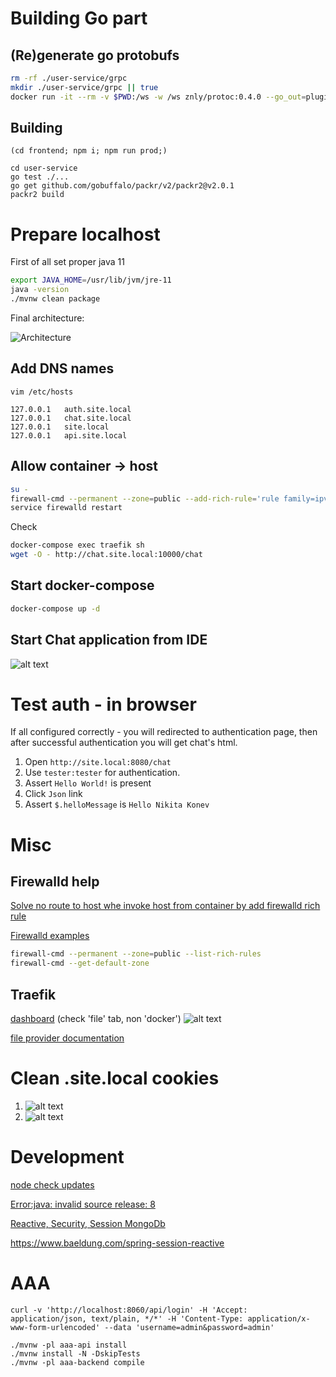 # Building Go part

## (Re)generate go protobufs
```bash
rm -rf ./user-service/grpc
mkdir ./user-service/grpc || true
docker run -it --rm -v $PWD:/ws -w /ws znly/protoc:0.4.0 --go_out=plugins=grpc:user-service/grpc --plugin=protoc-gen-grpc=/usr/bin/protoc-gen-go -I./protobuf ./protobuf/*.proto
```

## Building
```
(cd frontend; npm i; npm run prod;)

cd user-service
go test ./...
go get github.com/gobuffalo/packr/v2/packr2@v2.0.1
packr2 build
```


# Prepare localhost

First of all set proper java 11
```bash
export JAVA_HOME=/usr/lib/jvm/jre-11
java -version
./mvnw clean package
```

Final architecture:

![Architecture](./.markdown/auth.png "Title")

## Add DNS names
`vim /etc/hosts`

```
127.0.0.1   auth.site.local
127.0.0.1   chat.site.local
127.0.0.1   site.local
127.0.0.1   api.site.local
```

## Allow container -> host

```bash
su -
firewall-cmd --permanent --zone=public --add-rich-rule='rule family=ipv4 source address="172.28.0.0/16" accept'
service firewalld restart
```

Check
```bash
docker-compose exec traefik sh
wget -O - http://chat.site.local:10000/chat
```

## Start docker-compose
```bash
docker-compose up -d
```

## Start Chat application from IDE
![alt text](./.markdown/chat.png "Title")

# Test auth - in browser

If all configured correctly - you will redirected to authentication page, then after successful authentication you
will get chat's html.

1. Open `http://site.local:8080/chat`
2. Use `tester:tester` for authentication.
3. Assert `Hello World!` is present
4. Click `Json` link
5. Assert `$.helloMessage` is `Hello Nikita Konev`

# Misc

## Firewalld help
[Solve no route to host whe invoke host from container by add firewalld rich rule](https://forums.docker.com/t/no-route-to-host-network-request-from-container-to-host-ip-port-published-from-other-container/39063/6)

[Firewalld examples](https://www.rootusers.com/how-to-use-firewalld-rich-rules-and-zones-for-filtering-and-nat/)
```bash
firewall-cmd --permanent --zone=public --list-rich-rules
firewall-cmd --get-default-zone
```
## Traefik
[dashboard](http://127.0.0.1:8010/dashboard/) (check 'file' tab, non 'docker')
![alt text](./.markdown/traefik.png "Title")

[file provider documentation](https://docs.traefik.io/v1.7/configuration/backends/file/)


# Clean .site.local cookies
1. ![alt text](./.markdown/clean_cookies_1.png)
2. ![alt text](./.markdown/clean_cookies_2.png)

# Development
[node check updates](https://www.npmjs.com/package/npm-check-updates)

[Error:java: invalid source release: 8](https://stackoverflow.com/a/26009627)

[Reactive, Security, Session MongoDb](https://medium.com/@hantsy/build-a-reactive-application-with-spring-boot-2-0-and-angular-de0ee5837fed)

https://www.baeldung.com/spring-session-reactive

# AAA
```
curl -v 'http://localhost:8060/api/login' -H 'Accept: application/json, text/plain, */*' -H 'Content-Type: application/x-www-form-urlencoded' --data 'username=admin&password=admin'
```

```
./mvnw -pl aaa-api install
./mvnw install -N -DskipTests
./mvnw -pl aaa-backend compile
```